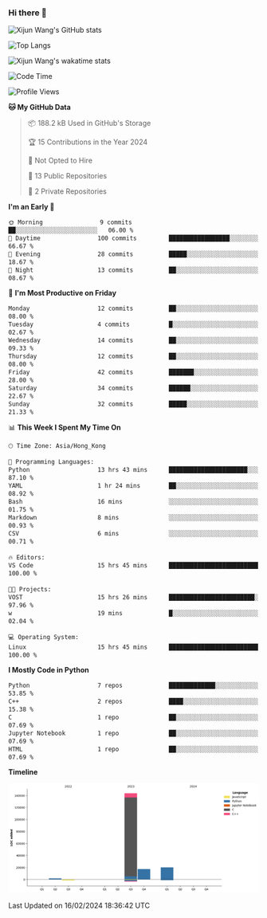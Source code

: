 ### Hi there 👋

![Xijun Wang's GitHub stats](https://github-readme-stats.vercel.app/api?username=kopper-xdu&show_icons=true&bg_color=00000000)

![Top Langs](https://github-readme-stats.vercel.app/api/top-langs/?username=kopper-xdu&size_weight=0.5&count_weight=0.5&exclude_repo=homepage,kopper-xdu.github.io&layout=compact)


![Xijun Wang's wakatime stats](https://github-readme-stats.vercel.app/api/wakatime?username=kopper)

<!--START_SECTION:waka-->
![Code Time](http://img.shields.io/badge/Code%20Time-179%20hrs%2033%20mins-blue)

![Profile Views](http://img.shields.io/badge/Profile%20Views-0-blue)

**🐱 My GitHub Data** 

> 📦 188.2 kB Used in GitHub's Storage 
 > 
> 🏆 15 Contributions in the Year 2024
 > 
> 🚫 Not Opted to Hire
 > 
> 📜 13 Public Repositories 
 > 
> 🔑 2 Private Repositories 
 > 
**I'm an Early 🐤** 

```text
🌞 Morning                9 commits           ██░░░░░░░░░░░░░░░░░░░░░░░   06.00 % 
🌆 Daytime                100 commits         █████████████████░░░░░░░░   66.67 % 
🌃 Evening                28 commits          █████░░░░░░░░░░░░░░░░░░░░   18.67 % 
🌙 Night                  13 commits          ██░░░░░░░░░░░░░░░░░░░░░░░   08.67 % 
```
📅 **I'm Most Productive on Friday** 

```text
Monday                   12 commits          ██░░░░░░░░░░░░░░░░░░░░░░░   08.00 % 
Tuesday                  4 commits           █░░░░░░░░░░░░░░░░░░░░░░░░   02.67 % 
Wednesday                14 commits          ██░░░░░░░░░░░░░░░░░░░░░░░   09.33 % 
Thursday                 12 commits          ██░░░░░░░░░░░░░░░░░░░░░░░   08.00 % 
Friday                   42 commits          ███████░░░░░░░░░░░░░░░░░░   28.00 % 
Saturday                 34 commits          ██████░░░░░░░░░░░░░░░░░░░   22.67 % 
Sunday                   32 commits          █████░░░░░░░░░░░░░░░░░░░░   21.33 % 
```


📊 **This Week I Spent My Time On** 

```text
🕑︎ Time Zone: Asia/Hong_Kong

💬 Programming Languages: 
Python                   13 hrs 43 mins      ██████████████████████░░░   87.10 % 
YAML                     1 hr 24 mins        ██░░░░░░░░░░░░░░░░░░░░░░░   08.92 % 
Bash                     16 mins             ░░░░░░░░░░░░░░░░░░░░░░░░░   01.75 % 
Markdown                 8 mins              ░░░░░░░░░░░░░░░░░░░░░░░░░   00.93 % 
CSV                      6 mins              ░░░░░░░░░░░░░░░░░░░░░░░░░   00.71 % 

🔥 Editors: 
VS Code                  15 hrs 45 mins      █████████████████████████   100.00 % 

🐱‍💻 Projects: 
VOST                     15 hrs 26 mins      ████████████████████████░   97.96 % 
w                        19 mins             █░░░░░░░░░░░░░░░░░░░░░░░░   02.04 % 

💻 Operating System: 
Linux                    15 hrs 45 mins      █████████████████████████   100.00 % 
```

**I Mostly Code in Python** 

```text
Python                   7 repos             █████████████░░░░░░░░░░░░   53.85 % 
C++                      2 repos             ████░░░░░░░░░░░░░░░░░░░░░   15.38 % 
C                        1 repo              ██░░░░░░░░░░░░░░░░░░░░░░░   07.69 % 
Jupyter Notebook         1 repo              ██░░░░░░░░░░░░░░░░░░░░░░░   07.69 % 
HTML                     1 repo              ██░░░░░░░░░░░░░░░░░░░░░░░   07.69 % 
```



**Timeline**

![Lines of Code chart](https://raw.githubusercontent.com/kopper-xdu/kopper-xdu/main/assets/bar_graph.png)


 Last Updated on 16/02/2024 18:36:42 UTC
<!--END_SECTION:waka-->

<!--
**kopper-xdu/kopper-xdu** is a ✨ _special_ ✨ repository because its `README.md` (this file) appears on your GitHub profile.

Here are some ideas to get you started:

- 🔭 I’m currently working on ...
- 🌱 I’m currently learning ...
- 👯 I’m looking to collaborate on ...
- 🤔 I’m looking for help with ...
- 💬 Ask me about ...
- 📫 How to reach me: ...
- 😄 Pronouns: ...
- ⚡ Fun fact: ...
-->
